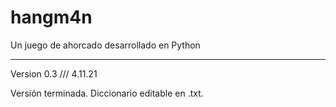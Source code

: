 # hangm4n
Un juego de ahorcado desarrollado en Python

--------------------------------

Version 0.3 /// 4.11.21

Versión terminada.
Diccionario editable en .txt.

